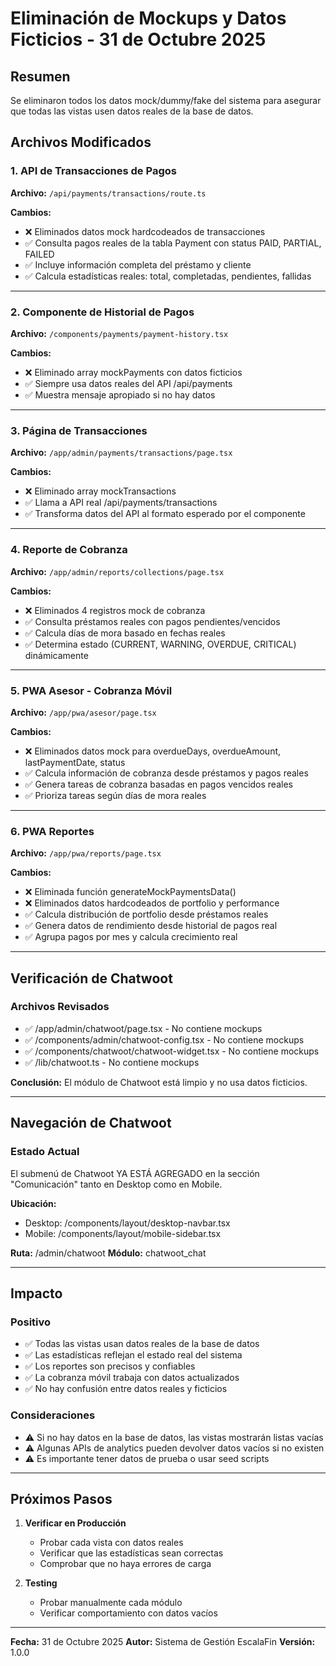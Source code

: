 # Eliminación de Mockups y Datos Ficticios - 31 de Octubre 2025

## Resumen
Se eliminaron todos los datos mock/dummy/fake del sistema para asegurar que todas las vistas usen datos reales de la base de datos.

## Archivos Modificados

### 1. API de Transacciones de Pagos
**Archivo:** `/api/payments/transactions/route.ts`

**Cambios:**
- ❌ Eliminados datos mock hardcodeados de transacciones
- ✅ Consulta pagos reales de la tabla Payment con status PAID, PARTIAL, FAILED
- ✅ Incluye información completa del préstamo y cliente
- ✅ Calcula estadísticas reales: total, completadas, pendientes, fallidas

---

### 2. Componente de Historial de Pagos
**Archivo:** `/components/payments/payment-history.tsx`

**Cambios:**
- ❌ Eliminado array mockPayments con datos ficticios
- ✅ Siempre usa datos reales del API /api/payments
- ✅ Muestra mensaje apropiado si no hay datos

---

### 3. Página de Transacciones
**Archivo:** `/app/admin/payments/transactions/page.tsx`

**Cambios:**
- ❌ Eliminado array mockTransactions
- ✅ Llama a API real /api/payments/transactions
- ✅ Transforma datos del API al formato esperado por el componente

---

### 4. Reporte de Cobranza
**Archivo:** `/app/admin/reports/collections/page.tsx`

**Cambios:**
- ❌ Eliminados 4 registros mock de cobranza
- ✅ Consulta préstamos reales con pagos pendientes/vencidos
- ✅ Calcula días de mora basado en fechas reales
- ✅ Determina estado (CURRENT, WARNING, OVERDUE, CRITICAL) dinámicamente

---

### 5. PWA Asesor - Cobranza Móvil
**Archivo:** `/app/pwa/asesor/page.tsx`

**Cambios:**
- ❌ Eliminados datos mock para overdueDays, overdueAmount, lastPaymentDate, status
- ✅ Calcula información de cobranza desde préstamos y pagos reales
- ✅ Genera tareas de cobranza basadas en pagos vencidos reales
- ✅ Prioriza tareas según días de mora reales

---

### 6. PWA Reportes
**Archivo:** `/app/pwa/reports/page.tsx`

**Cambios:**
- ❌ Eliminada función generateMockPaymentsData()
- ❌ Eliminados datos hardcodeados de portfolio y performance
- ✅ Calcula distribución de portfolio desde préstamos reales
- ✅ Genera datos de rendimiento desde historial de pagos real
- ✅ Agrupa pagos por mes y calcula crecimiento real

---

## Verificación de Chatwoot

### Archivos Revisados
- ✅ /app/admin/chatwoot/page.tsx - No contiene mockups
- ✅ /components/admin/chatwoot-config.tsx - No contiene mockups
- ✅ /components/chatwoot/chatwoot-widget.tsx - No contiene mockups
- ✅ /lib/chatwoot.ts - No contiene mockups

**Conclusión:** El módulo de Chatwoot está limpio y no usa datos ficticios.

---

## Navegación de Chatwoot

### Estado Actual
El submenú de Chatwoot YA ESTÁ AGREGADO en la sección "Comunicación" tanto en Desktop como en Mobile.

**Ubicación:** 
- Desktop: /components/layout/desktop-navbar.tsx
- Mobile: /components/layout/mobile-sidebar.tsx

**Ruta:** /admin/chatwoot
**Módulo:** chatwoot_chat

---

## Impacto

### Positivo
- ✅ Todas las vistas usan datos reales de la base de datos
- ✅ Las estadísticas reflejan el estado real del sistema
- ✅ Los reportes son precisos y confiables
- ✅ La cobranza móvil trabaja con datos actualizados
- ✅ No hay confusión entre datos reales y ficticios

### Consideraciones
- ⚠️ Si no hay datos en la base de datos, las vistas mostrarán listas vacías
- ⚠️ Algunas APIs de analytics pueden devolver datos vacíos si no existen
- ⚠️ Es importante tener datos de prueba o usar seed scripts

---

## Próximos Pasos

1. **Verificar en Producción**
   - Probar cada vista con datos reales
   - Verificar que las estadísticas sean correctas
   - Comprobar que no haya errores de carga

2. **Testing**
   - Probar manualmente cada módulo
   - Verificar comportamiento con datos vacíos

---

**Fecha:** 31 de Octubre 2025
**Autor:** Sistema de Gestión EscalaFin
**Versión:** 1.0.0

